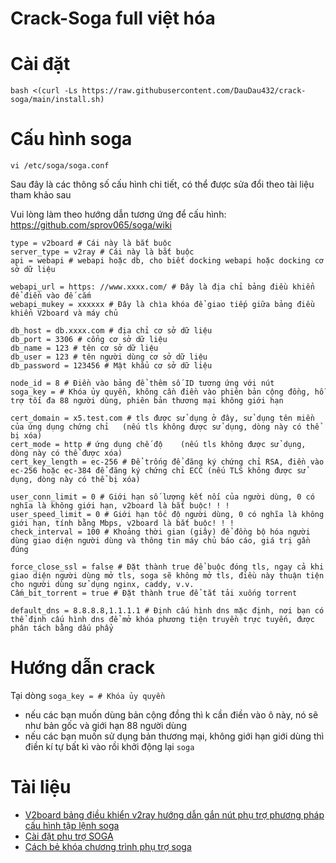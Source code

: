 # Crack-Soga full việt hóa

# Cài đặt 
```
bash <(curl -Ls https://raw.githubusercontent.com/DauDau432/crack-soga/main/install.sh)
```
# Cấu hình soga
```   
vi /etc/soga/soga.conf
```
Sau đây là các thông số cấu hình chi tiết, có thể được sửa đổi theo tài liệu tham khảo sau

Vui lòng làm theo hướng dẫn tương ứng để cấu hình: https://github.com/sprov065/soga/wiki
```
type = v2board # Cái này là bắt buộc
server_type = v2ray # Cái này là bắt buộc
api = webapi # webapi hoặc db, cho biết docking webapi hoặc docking cơ sở dữ liệu

webapi_url = https: //www.xxxx.com/ # Đây là địa chỉ bảng điều khiển để điền vào đế cắm
webapi_mukey = xxxxxx # Đây là chìa khóa để giao tiếp giữa bảng điều khiển V2board và máy chủ

db_host = db.xxxx.com # địa chỉ cơ sở dữ liệu         
db_port = 3306 # cổng cơ sở dữ liệu
db_name = 123 # tên cơ sở dữ liệu
db_user = 123 # tên người dùng cơ sở dữ liệu
db_password = 123456 # Mật khẩu cơ sở dữ liệu

node_id = 8 # Điền vào bảng để thêm số ID tương ứng với nút
soga_key = # Khóa ủy quyền, không cần điền vào phiên bản cộng đồng, hỗ trợ tối đa 88 người dùng, phiên bản thương mại không giới hạn

cert_domain = x5.test.com # tls được sử dụng ở đây, sử dụng tên miền của ứng dụng chứng chỉ   (nếu tls không được sử dụng, dòng này có thể bị xóa) 
cert_mode = http # ứng dụng chế độ    (nếu tls không được sử dụng, dòng này có thể được xóa) 
cert_key_length = ec-256 # Để trống để đăng ký chứng chỉ RSA, điền vào ec-256 hoặc ec-384 để đăng ký chứng chỉ ECC (nếu TLS không được sử dụng, dòng này có thể bị xóa)

user_conn_limit = 0 # Giới hạn số lượng kết nối của người dùng, 0 có nghĩa là không giới hạn, v2board là bắt buộc! ! !
user_speed_limit = 0 # Giới hạn tốc độ người dùng, 0 có nghĩa là không giới hạn, tính bằng Mbps, v2board là bắt buộc! ! !
check_interval = 100 # Khoảng thời gian (giây) để đồng bộ hóa người dùng giao diện người dùng và thông tin máy chủ báo cáo, giá trị gần đúng

force_close_ssl = false # Đặt thành true để buộc đóng tls, ngay cả khi giao diện người dùng mở tls, soga sẽ không mở tls, điều này thuận tiện cho người dùng sử dụng nginx, caddy, v.v.
Cấm_bit_torrent = true # Đặt thành true để tắt tải xuống torrent

default_dns = 8.8.8.8,1.1.1.1 # Định cấu hình dns mặc định, nơi bạn có thể định cấu hình dns để mở khóa phương tiện truyền trực tuyến, được phân tách bằng dấu phẩy
```
# Hướng dẫn crack
Tại dòng `soga_key = # Khóa ủy quyền`
- nếu các bạn muốn dùng bản cộng đồng thì k cần điền vào ô này, nó sẽ như bản gốc và giới hạn 88 người dùng
- nếu các bạn muốn sử dụng bản thương mại, không giới hạn giới dùng thì điền kí tự bất kì vào rồi khởi động lại `soga`

# Tài liệu
- [V2board bảng điều khiển v2ray hướng dẫn gắn nút phụ trợ phương pháp cấu hình tập lệnh soga](https://ivpsr.com/235.html)
- [Cài đặt phụ trợ SOGA](https://v2rayn.net/19.html)
- [Cách bẻ khóa chương trình phụ trợ soga](https://www.rman.top/2021/02/07/crack-soga/)
